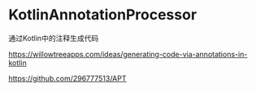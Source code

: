 # KotlinAnnotationProcessor
通过Kotlin中的注释生成代码

https://willowtreeapps.com/ideas/generating-code-via-annotations-in-kotlin

https://github.com/296777513/APT